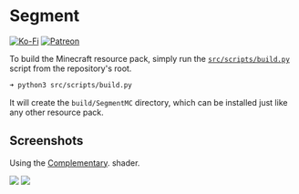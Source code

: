 # Segment
[![Ko-Fi](https://img.shields.io/badge/donate-kofi-blue?style=for-the-badge&logo=ko-fi&color=E35B57&logoColor=FFFFFF&labelColor=232323)](https://ko-fi.com/molasses)
[![Patreon](https://img.shields.io/badge/donate-patreon-blue?style=for-the-badge&logo=patreon&color=E35B57&logoColor=FFFFFF&labelColor=232323)](https://www.patreon.com/molasseslover)

To build the Minecraft resource pack, simply run the 
[`src/scripts/build.py`](src/scripts/build.py) script
from the repository's root.

```zsh
➜ python3 src/scripts/build.py
```

It will create the `build/SegmentMC` directory, which 
can be installed just like any other resource pack.

## Screenshots

Using the [Complementary](https://www.curseforge.com/minecraft/customization/complementary-shaders).
shader. 

<html>
    <img src=docs/img/pond_house-1.png>
</htm>

<html>
    <img src=docs/img/pond_house-2.png>
</htm>